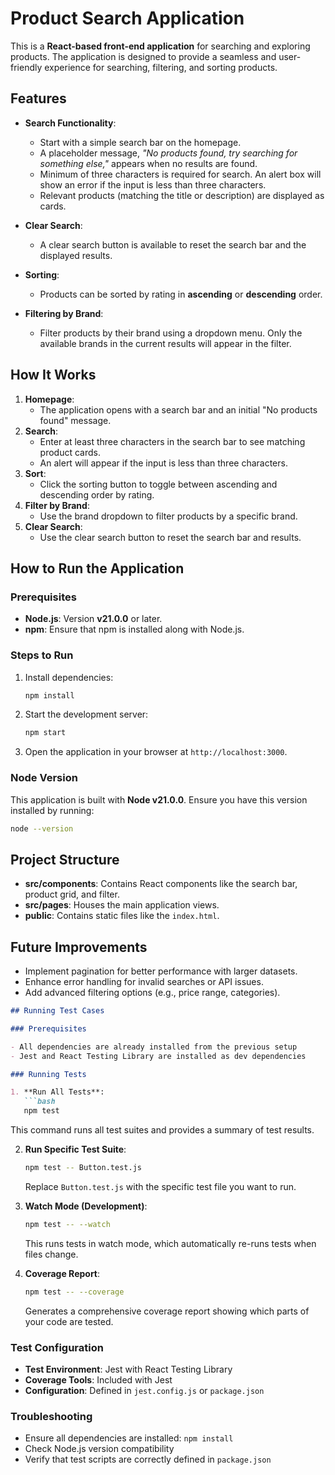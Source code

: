 
# Product Search Application

This is a **React-based front-end application** for searching and exploring products. The application is designed to provide a seamless and user-friendly experience for searching, filtering, and sorting products.

## Features

- **Search Functionality**: 
  - Start with a simple search bar on the homepage.
  - A placeholder message, *"No products found, try searching for something else,"* appears when no results are found.
  - Minimum of three characters is required for search. An alert box will show an error if the input is less than three characters.
  - Relevant products (matching the title or description) are displayed as cards.

- **Clear Search**: 
  - A clear search button is available to reset the search bar and the displayed results.

- **Sorting**: 
  - Products can be sorted by rating in **ascending** or **descending** order.

- **Filtering by Brand**: 
  - Filter products by their brand using a dropdown menu. Only the available brands in the current results will appear in the filter.

## How It Works

1. **Homepage**:
   - The application opens with a search bar and an initial "No products found" message.
2. **Search**:
   - Enter at least three characters in the search bar to see matching product cards.
   - An alert will appear if the input is less than three characters.
3. **Sort**:
   - Click the sorting button to toggle between ascending and descending order by rating.
4. **Filter by Brand**:
   - Use the brand dropdown to filter products by a specific brand.
5. **Clear Search**:
   - Use the clear search button to reset the search bar and results.

## How to Run the Application

### Prerequisites

- **Node.js**: Version **v21.0.0** or later.
- **npm**: Ensure that npm is installed along with Node.js.

### Steps to Run


1. Install dependencies:
   ```bash
   npm install
   ```

2. Start the development server:
   ```bash
   npm start
   ```

3. Open the application in your browser at `http://localhost:3000`.

### Node Version

This application is built with **Node v21.0.0**. Ensure you have this version installed by running:
```bash
node --version
```

## Project Structure

- **src/components**: Contains React components like the search bar, product grid, and filter.
- **src/pages**: Houses the main application views.
- **public**: Contains static files like the `index.html`.

## Future Improvements

- Implement pagination for better performance with larger datasets.
- Enhance error handling for invalid searches or API issues.
- Add advanced filtering options (e.g., price range, categories).


```markdown
## Running Test Cases

### Prerequisites

- All dependencies are already installed from the previous setup
- Jest and React Testing Library are installed as dev dependencies

### Running Tests

1. **Run All Tests**:
   ```bash
   npm test
   ```
   This command runs all test suites and provides a summary of test results.

2. **Run Specific Test Suite**:
   ```bash
   npm test -- Button.test.js
   ```
   Replace `Button.test.js` with the specific test file you want to run.

3. **Watch Mode (Development)**:
   ```bash
   npm test -- --watch
   ```
   This runs tests in watch mode, which automatically re-runs tests when files change.

4. **Coverage Report**:
   ```bash
   npm test -- --coverage
   ```
   Generates a comprehensive coverage report showing which parts of your code are tested.

### Test Configuration

- **Test Environment**: Jest with React Testing Library
- **Coverage Tools**: Included with Jest
- **Configuration**: Defined in `jest.config.js` or `package.json`

### Troubleshooting

- Ensure all dependencies are installed: `npm install`
- Check Node.js version compatibility
- Verify that test scripts are correctly defined in `package.json`
```